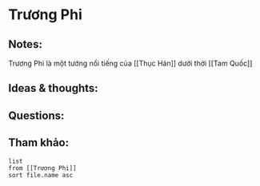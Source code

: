 # Trương Phi

## Notes:
Trương Phi là một tướng nổi tiếng của [[Thục Hán]] dưới thời [[Tam Quốc]]

## Ideas & thoughts:

## Questions:


## Tham khảo:
```dataview
list
from [[Trương Phi]]
sort file.name asc
```